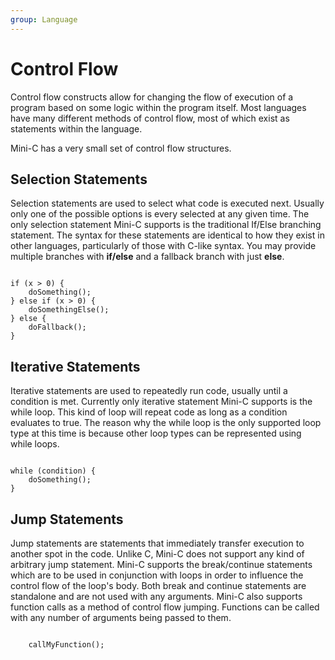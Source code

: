 ```yaml
---
group: Language
---
```

# Control Flow
Control flow constructs allow for changing the flow of execution of a program based on some logic within the program itself. Most languages have many different methods of control flow, most of which exist as statements within the language. 

Mini-C has a very small set of control flow structures. 

## Selection Statements
Selection statements are used to select what code is executed next. Usually only one of the possible options is every selected at any given time. The only selection statement Mini-C supports is the traditional If/Else branching statement. The syntax for these statements are identical to how they exist in other languages, particularly of those with C-like syntax. You may provide multiple branches with **if/else** and a fallback branch with just **else**.

<pre><code>
if (x > 0) {
    doSomething();
} else if (x > 0) {
    doSomethingElse();
} else {
    doFallback();
}
</code></pre>

## Iterative Statements
Iterative statements are used to repeatedly run code, usually until a condition is met. Currently only iterative statement Mini-C supports is the while loop. This kind of loop will repeat code as long as a condition evaluates to true. The reason why the while loop is the only supported loop type at this time is because other loop types can be represented using while loops.
<pre><code>
while (condition) {
    doSomething();
}
</code></pre>

## Jump Statements
Jump statements are statements that immediately transfer execution to another spot in the code. Unlike C, Mini-C does not support any kind of arbitrary jump statement. Mini-C supports the break/continue statements which are to be used in conjunction with loops in order to influence the control flow of the loop's body. Both break and continue statements are standalone and are not used with any arguments. Mini-C also supports function calls as a method of control flow jumping. Functions can be called with any number of arguments being passed to them. 

<pre><code>
    callMyFunction();
</code></pre>